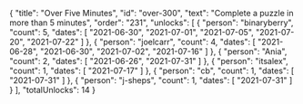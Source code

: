 {
  "title": "Over Five Minutes",
  "id": "over-300",
  "text": "Complete a puzzle in more than 5 minutes",
  "order": "231",
  "unlocks": [
    {
      "person": "binaryberry",
      "count": 5,
      "dates": [
        "2021-06-30",
        "2021-07-01",
        "2021-07-05",
        "2021-07-20",
        "2021-07-22"
      ]
    },
    {
      "person": "joelcarr",
      "count": 4,
      "dates": [
        "2021-06-28",
        "2021-06-30",
        "2021-07-02",
        "2021-07-16"
      ]
    },
    {
      "person": "Ania",
      "count": 2,
      "dates": [
        "2021-06-26",
        "2021-07-31"
      ]
    },
    {
      "person": "itsalex",
      "count": 1,
      "dates": [
        "2021-07-17"
      ]
    },
    {
      "person": "cb",
      "count": 1,
      "dates": [
        "2021-07-31"
      ]
    },
    {
      "person": "j-sheps",
      "count": 1,
      "dates": [
        "2021-07-31"
      ]
    }
  ],
  "totalUnlocks": 14
}